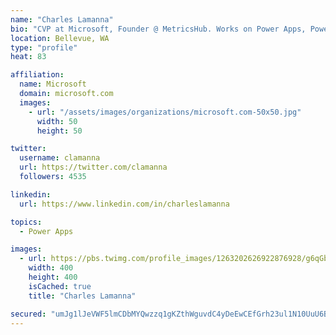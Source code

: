 ```yaml
---
name: "Charles Lamanna"
bio: "CVP at Microsoft, Founder @ MetricsHub. Works on Power Apps, Power Automate, Power Virtual Agent, Common Data Service and Dynamics 365."
location: Bellevue, WA
type: "profile"
heat: 83

affiliation:
  name: Microsoft
  domain: microsoft.com
  images:
    - url: "/assets/images/organizations/microsoft.com-50x50.jpg"
      width: 50
      height: 50

twitter:
  username: clamanna
  url: https://twitter.com/clamanna
  followers: 4535

linkedin:
  url: https://www.linkedin.com/in/charleslamanna

topics:
  - Power Apps

images:
  - url: https://pbs.twimg.com/profile_images/1263202626922876928/g6qGbHZ-_400x400.jpg
    width: 400
    height: 400
    isCached: true
    title: "Charles Lamanna"

secured: "umJg1lJeVWF5lmCDbMYQwzzq1gKZthWguvdC4yDeEwCEfGrh23ul1N10UuU6BBX2BNpHEvNTPxK7ZZUsEBU7KryLieeSlUN3tz152TlJCdHhAL8gDJzM4jhcnTixjnuW4eehKmvyPK3C2/YjE7I7V8cb13X9YKxam5n98PmQ9eHXBb2k/jbU3ELgUuLDfZEXVlT630M/XO1onlbmFujxqW2PG/YstbF5KcI3HWjbt30hiTlVosNEHvUaL6t3GRrh3vnnqeiaXJ9PVj8iH1lyx40JOHRwW/ejxPHck+71VRSa7o0cWKJ4rG6ZS6U198uH6C4BOXO/ZzuepX3KqEluMNXs0RCvH3YrA/VkZhWT32YsVIK7j79N4zZ8zaYlhktMSHrds0gvzKdlYXPstn3yKzHuftqdB3+3cRCJqcNaVA4=;654B/iDWbLGEOXaSI19q1A=="
---
```


